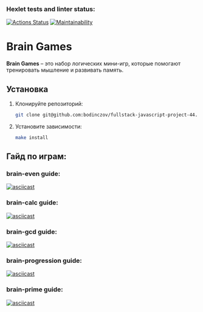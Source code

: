 ### Hexlet tests and linter status:
[![Actions Status](https://github.com/bodinczov/fullstack-javascript-project-44/actions/workflows/hexlet-check.yml/badge.svg)](https://github.com/bodinczov/fullstack-javascript-project-44/actions)
[![Maintainability](https://api.codeclimate.com/v1/badges/2f301edcad10c5579328/maintainability)](https://codeclimate.com/github/bodinczov/fullstack-javascript-project-43/maintainability)

# Brain Games

**Brain Games** – это набор логических мини-игр, которые помогают тренировать мышление и развивать память.

## Установка

1. Клонируйте репозиторий:
    ```bash
    git clone git@github.com:bodinczov/fullstack-javascript-project-44.git
    ```
2. Установите зависимости:
    ```bash
    make install
    ```

## Гайд по играм:

### brain-even guide:
[![asciicast](https://asciinema.org/a/8s85028wEwWvLWIvjZ76ZRkU8.svg)](https://asciinema.org/a/8s85028wEwWvLWIvjZ76ZRkU8)

### brain-calc guide:
[![asciicast](https://asciinema.org/a/r9FGh3RkVCutMH7rzkQV1tg5N.svg)](https://asciinema.org/a/r9FGh3RkVCutMH7rzkQV1tg5N)

### brain-gcd guide:
[![asciicast](https://asciinema.org/a/jIy88H5vuAOqYcUp6AoIjczt3.svg)](https://asciinema.org/a/jIy88H5vuAOqYcUp6AoIjczt3)

### brain-progression guide:
[![asciicast](https://asciinema.org/a/QuHzfhBJ96YFG9qbAo1SDDfuJ.svg)](https://asciinema.org/a/QuHzfhBJ96YFG9qbAo1SDDfuJ)

### brain-prime guide:
[![asciicast](https://asciinema.org/a/yj1c1Y34HfZdwY9SpU7wIeshK.svg)](https://asciinema.org/a/yj1c1Y34HfZdwY9SpU7wIeshK)
